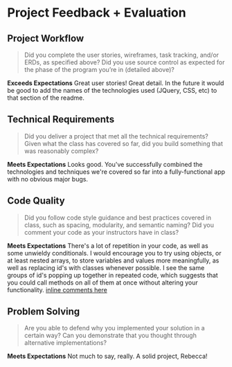 # Project Feedback + Evaluation

## Project Workflow

>Did you complete the user stories, wireframes, task tracking, and/or ERDs, as specified above? Did you use source control as expected for the phase of the program you’re in (detailed above)?

**Exceeds Expectations** Great user stories! Great detail. In the future it would be good to add the names of the technologies used (JQuery, CSS, etc) to that section of the readme.

## Technical Requirements

>Did you deliver a project that met all the technical requirements? Given what the class has covered so far, did you build something that was reasonably complex?

**Meets Expectations** Looks good. You've successfully combined the technologies and techniques we're covered so far into a fully-functional app with no obvious major bugs.

## Code Quality

>Did you follow code style guidance and best practices covered in class, such as spacing, modularity, and semantic naming? Did you comment your code as your instructors have in class?

**Meets Expectations** There's a lot of repetition in your code, as well as some unwieldy conditionals. I would encourage you to try using objects, or at least nested arrays, to store variables and values more meaningfully, as well as replacing id's with classes whenever possible. I see the same groups of id's popping up together in repeated code, which suggests that you could call methods on all of them at once without altering your functionality.
[inline comments here](https://github.com/rebeccaestes/project1/compare/70ca335...089e818)

## Problem Solving

>Are you able to defend why you implemented your solution in a certain way? Can you demonstrate that you thought through alternative implementations?

**Meets Expectations** Not much to say, really. A solid project, Rebecca!

